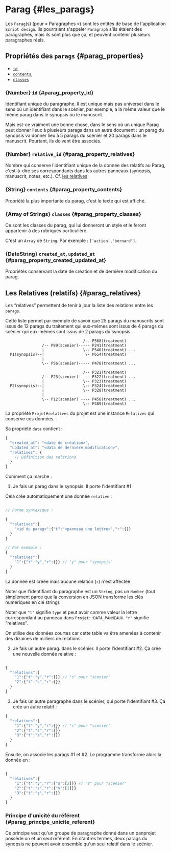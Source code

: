 # Parag {#les_parags}

Les `Parag`(s) (pour « Paragraphes ») sont les entités de base de l'application `Script design`. Ils pourraient s'appeler `Paragraph` s'ils étaient des paragraphes, mais ils sont plus que ça, et peuvent contenir plusieurs paragraphes réels.

## Propriétés des `parags` {#parag_properties}

* [`id`](#parag_property_id),
* [`contents`](#parag_property_contents),
* [`classes`](#parag_property_classes)

### {Number} `id` {#parag_property_id}

Identifiant unique du paragraphe. Il est unique mais pas universel dans le sens où un identifiant dans le scénier, par exemple, a la même valeur que le même parag dans le synopsis ou le manuscrit.

Mais est-ce vraiment une bonne chose, dans le sens où un unique Parag peut donner lieux à plusieurs parags dans un autre document : un parag du synopsis va donner lieu à 5 parags du scénier et 20 parags dans le manuscrit. Pourtant, ils doivent être associés.

### {Number} `relative_id` {#parag_property_relatives}

Nombre qui conserve l'identifiant unique de la donnée des relatifs au Parag, c'est-à-dire ses correspondants dans les autres panneaux (synopsis, manuscrit, notes, etc.). Cf. [les relatives](#parag_relatives)

### {String} `contents` {#parag_property_contents}

Propriété la plus importante du parag, c'est le texte qui est affiché.

### {Array of Strings} `classes` {#parag_property_classes}

Ce sont les classes du parag, qui lui donneront un style et le feront appartenir à des rubriques particulière.

C'est un `Array` de `String`. Par exemple : `['action','bernard']`.

### {DateString} `created_at`, `updated_at` {#parag_property_created_updated_at}

Propriétés conservant la date de création et de dernière modification du parag.



## Les Relatives (relatifs) {#parag_relatives}

Les “relatives” permettent de tenir à jour la liste des relations entre les `parags`.

Cette liste permet par exemple de savoir que 25 parags du manuscrits sont issus de 12 parags du traitement qui eux-mêmes sont issus de 4 parags du scénier qui eux-mêmes sont issus de 2 parags du synopsis.

```                    
                                  /-- P568(treatment)
                /-- P89(scenier)----- P241(treatment)
                |                 \-- P546(treatment) ...
  P1(synopsis)--|                  \- P654(treatment)
                |    
                \-- P56(scenier)----- P478(treatment) ...

                                  /-- P321(treatment)
                /-- P23(scenier)----- P322(treatment) ...
                |                 \-- P323(treatment)
  P2(synopsis)--|                 \-- P324(treatment)
                |                 \-- P328(treatment)
                |   
                \-- P12(scenier) ---- P456(treatment) ...
                                  \-- P489(treatment)

```

La propriété `Projet#relatives` du projet est une instance `Relatives` qui conserve ces données.

Sa propriété `data` contient :


```js
{
  "created_at": "<date de création>",
  "updated_at": "<data de dernière modification>",
  "relatives": {
    // Définition des relations
  }
}
```


Comment ça marche :

1. Je fais un parag dans le synopsis. Il porte l'identifiant #1

Cela crée automatiquement une donnée `relative` :

```js

// Forme syntaxique :

{
  "relatives":{
    "<id du parag>":{"t":"<panneau une lettre>","r":{}}
  }
}

// Par exemple :
{
  "relatives":{
    "1":{"t":"y","r":{}} // "y" pour "synopsis"
  }
}

```

La donnée est créée mais aucune relation (`r`) n'est affectée.

Noter que l'identifiant du paragraphe est un `String`, pas un `Number` (tout simplement parce que la conversion en JSON transforme les clés numériques en clé string).

Noter que `"t"` signifie `type` et peut avoir comme valeur la lettre correspondant au panneau dans `Projet::DATA_PANNEAUX`. `"r"` signifie “relatives”.

On utilise des données courtes car cette table va être amenées à contenir des dizaines de milliers de relations.


2. Je fais un autre parag. dans le scénier. Il porte l'identifiant #2. Ça crée une nouvelle donnée relative :

```js

{
  "relatives":{
    "1":{"t":"y","r":{}} // "s" pour "scenier"
    "2":{"t":"s","r":{}}
  }
}

```

3. Je fais un autre paragraphe dans le scénier, qui porte l'identifiant #3. Ça crée un autre relatif :

```js
{
  "relatives":{
    "1":{"t":"y","r":{}} // "s" pour "scenier"
    "2":{"t":"s","r":{}}
    "3":{"t":"s","r":{}}
  }
}

```

Ensuite, on associe les parags #1 et #2. Le programme transforme alors la donnée en :


```js

{
  "relatives":{
    "1":{"t":"y","r":{"s":[2]}} // "s" pour "scenier"
    "2":{"t":"s","r":{"y":[1]}}
    "3":{"t":"s","r":{}}
  }
}

```

### Principe d'unicité du référent {#parag_principe_unicite_referent}

Ce principe veut qu'un groupe de paragraphe donné dans un panprojet possède un et un seul référent. En d'autres termes, deux parags du synopsis ne peuvent avoir ensemble qu'un seul relatif dans le scénier.
